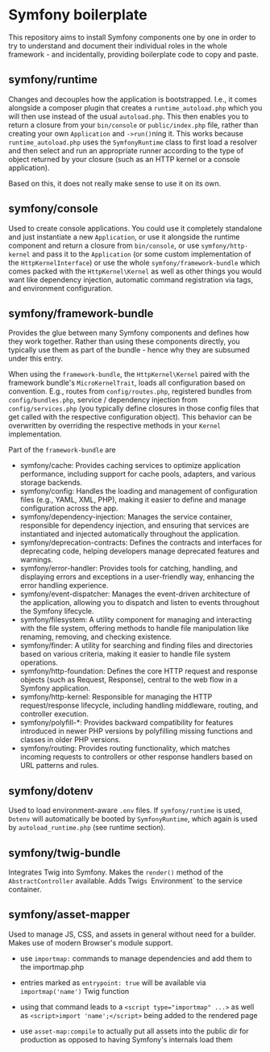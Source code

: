 # Symfony boilerplate

This repository aims to install Symfony components one by
one in order to try to understand and document their
individual roles in the whole framework - and incidentally,
providing boilerplate code to copy and paste.

## symfony/runtime

Changes and decouples how the application is bootstrapped.
I.e., it comes alongside a composer plugin that creates
a `runtime_autoload.php` which you will then use instead of
the usual `autoload.php`. This then enables you to return a
closure from your `bin/console` or `public/index.php` file,
rather than creating your own `Application` and `->run()`ning
it. This works because `runtime_autoload.php` uses the
`SymfonyRuntime` class to first load a resolver and then
select and run an appropriate runner according to the type
of object returned by your closure (such as an HTTP kernel
or a console application).

Based on this, it does not really make sense to use it on
its own.

## symfony/console

Used to create console applications. You could use it
completely standalone and just instantiate a new `Application`,
or use it alongside the runtime component and return
a closure from `bin/console`, or use `symfony/http-kernel`
and pass it to the `Application` (or some custom implementation
of the `HttpKernelInterface`) or use the whole
`symfony/framework-bundle` which comes packed with the
`HttpKernel\Kernel` as well as other things you would want
like dependency injection, automatic command registration
via tags, and environment configuration.

## symfony/framework-bundle

Provides the glue between many Symfony components and defines
how they work together. Rather than using these components
directly, you typically use them as part of the bundle -
hence why they are subsumed under this entry.

When using the `framework-bundle`, the `HttpKernel\Kernel`
paired with the framework bundle's `MicroKernelTrait`,
loads all configuration based on convention. E.g.,
routes from `config/routes.php`, registered bundles
from `config/bundles.php`, service / dependency 
injection from `config/services.php` (you typically
define closures in those config files that get called
with the respective configuration object). This behavior
can be overwritten by overriding the respective methods
in your `Kernel` implementation.

Part of the `framework-bundle` are
- symfony/cache: Provides caching services to optimize 
application performance, including support for cache pools,
adapters, and various storage backends.
- symfony/config: Handles the loading and management of
configuration files (e.g., YAML, XML, PHP), making it easier
to define and manage configuration across the app.
- symfony/dependency-injection: Manages the service container,
responsible for dependency injection, and ensuring that
services are instantiated and injected automatically
throughout the application.
- symfony/deprecation-contracts: Defines the contracts and
interfaces for deprecating code, helping developers manage
deprecated features and warnings.
- symfony/error-handler: Provides tools for catching, handling,
and displaying errors and exceptions in a user-friendly way,
enhancing the error handling experience.
- symfony/event-dispatcher: Manages the event-driven
architecture of the application, allowing you to dispatch and
listen to events throughout the Symfony lifecycle.
- symfony/filesystem: A utility component for managing and
interacting with the file system, offering methods to handle
file manipulation like renaming, removing, and checking existence.
- symfony/finder: A utility for searching and finding files
and directories based on various criteria, making it easier
to handle file system operations.
- symfony/http-foundation: Defines the core HTTP request and
response objects (such as Request, Response), central to the
web flow in a Symfony application.
- symfony/http-kernel: Responsible for managing the HTTP
request/response lifecycle, including handling middleware,
routing, and controller execution.
- symfony/polyfill-*: Provides backward compatibility for
features introduced in newer PHP versions by polyfilling missing
functions and classes in older PHP versions.
- symfony/routing: Provides routing functionality, which matches
incoming requests to controllers or other response handlers
based on URL patterns and rules.

## symfony/dotenv

Used to load environment-aware `.env` files. If `symfony/runtime`
is used, `Dotenv` will automatically be booted by `SymfonyRuntime`,
which again is used by `autoload_runtime.php` (see runtime
section).

## symfony/twig-bundle

Integrates Twig into Symfony. Makes the `render()` method of the
`AbstractController` available. Adds Twig`s `Environment` to the
service container.

## symfony/asset-mapper

Used to manage JS, CSS, and assets in general without need for
a builder. Makes use of modern Browser's module support.

- use `importmap:` commands to manage dependencies and add them
to the importmap.php
- entries marked as `entrypoint: true` will be available via
`importmap('name')` Twig function
- using that command leads to a `<script type="importmap" ...>`
as well as `<script>import 'name';</script>` being added to the
rendered page

- use `asset-map:compile` to actually put all assets into the public dir for
production as opposed to having Symfony's internals load them